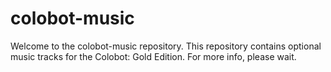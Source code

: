 colobot-music
=============
Welcome to the colobot-music repository. This repository contains optional music tracks for the Colobot: Gold Edition. For more info, please wait.
